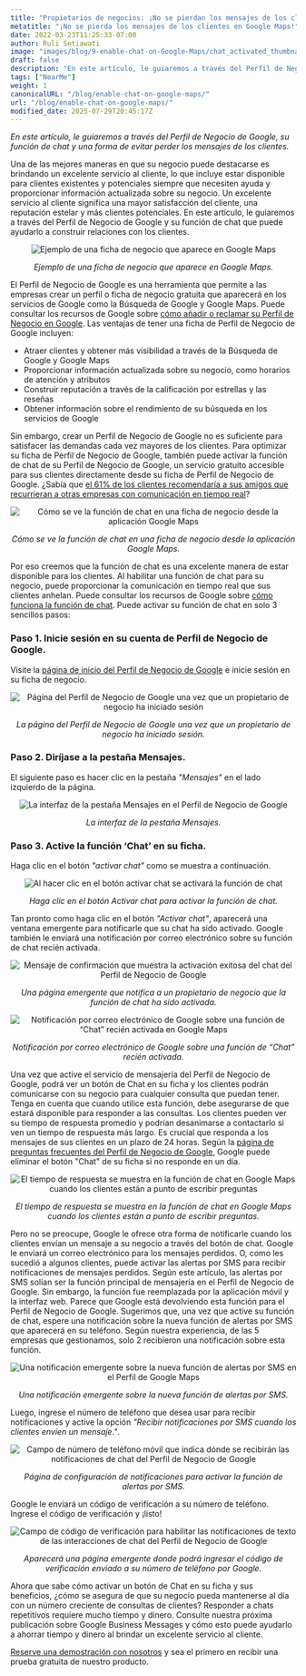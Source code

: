 ```yaml
---
title: "Propietarios de negocios: ¡No se pierdan los mensajes de los clientes en Google Maps!"
metatitle: "¡No se pierda los mensajes de los clientes en Google Maps!"
date: 2022-03-23T11:25:33-07:00
author: Ruli Setiawati
image: "images/blog/9-enable-chat-on-Google-Maps/chat_activated_thumbnail.png"
draft: false
description: "En este artículo, le guiaremos a través del Perfil de Negocio de Google, su función de chat y una forma de evitar perder los mensajes de los clientes."
tags: ["NearMe"]
weight: 1  
canonicalURL: "/blog/enable-chat-on-google-maps/"
url: "/blog/enable-chat-on-google-maps/"
modified_date: 2025-07-29T20:45:17Z
---
```


*En este artículo, le guiaremos a través del Perfil de Negocio de Google, su función de chat y una forma de evitar perder los mensajes de los clientes.*


Una de las mejores maneras en que su negocio puede destacarse es brindando un excelente servicio al cliente, lo que incluye estar disponible para clientes existentes y potenciales siempre que necesiten ayuda y proporcionar información actualizada sobre su negocio. Un excelente servicio al cliente significa una mayor satisfacción del cliente, una reputación estelar y más clientes potenciales. En este artículo, le guiaremos a través del Perfil de Negocio de Google y su función de chat que puede ayudarlo a construir relaciones con los clientes.

<center>
<img src="/images/blog/9-enable-chat-on-Google-Maps/andante.png" alt="Ejemplo de una ficha de negocio que aparece en Google Maps"/>

*Ejemplo de una ficha de negocio que aparece en Google Maps.*
</center>

El Perfil de Negocio de Google es una herramienta que permite a las empresas crear un perfil o ficha de negocio gratuita que aparecerá en los servicios de Google como la Búsqueda de Google y Google Maps. Puede consultar los recursos de Google sobre [cómo añadir o reclamar su Perfil de Negocio en Google](https://support.google.com/business/answer/2911778?hl=es&co=GENIE.Platform%3DDesktop). Las ventajas de tener una ficha de Perfil de Negocio de Google incluyen:

- Atraer clientes y obtener más visibilidad a través de la Búsqueda de Google y Google Maps
- Proporcionar información actualizada sobre su negocio, como horarios de atención y atributos
- Construir reputación a través de la calificación por estrellas y las reseñas
- Obtener información sobre el rendimiento de su búsqueda en los servicios de Google

Sin embargo, crear un Perfil de Negocio de Google no es suficiente para satisfacer las demandas cada vez mayores de los clientes. Para optimizar su ficha de Perfil de Negocio de Google, también puede activar la función de chat de su Perfil de Negocio de Google, un servicio gratuito accesible para sus clientes directamente desde su ficha de Perfil de Negocio de Google. ¿Sabía que [el 61% de los clientes recomendaría a sus amigos que recurrieran a otras empresas con comunicación en tiempo real](https://blog.avochato.com/index.php/2019/12/12/business-to-customer-communication-text-message-software)?


<center>
<img src="/images/blog/9-enable-chat-on-Google-Maps/chat_on_gmaps.png" alt="Cómo se ve la función de chat en una ficha de negocio desde la aplicación Google Maps"/>

*Cómo se ve la función de chat en una ficha de negocio desde la aplicación Google Maps.*
</center>

Por eso creemos que la función de chat es una excelente manera de estar disponible para los clientes. Al habilitar una función de chat para su negocio, puede proporcionar la comunicación en tiempo real que sus clientes anhelan. Puede consultar los recursos de Google sobre [cómo funciona la función de chat](https://support.google.com/business/answer/9114771?hl=es&co=GENIE.Platform%3DAndroid#zippy=). Puede activar su función de chat en solo 3 sencillos pasos:

### Paso 1. Inicie sesión en su cuenta de Perfil de Negocio de Google.

Visite la [página de inicio del Perfil de Negocio de Google](https://www.google.com/business/) e inicie sesión en su ficha de negocio.

<center>
<img src="/images/blog/9-enable-chat-on-Google-Maps/GBP_manager_interface.png" alt="Página del Perfil de Negocio de Google una vez que un propietario de negocio ha iniciado sesión"/>

*La página del Perfil de Negocio de Google una vez que un propietario de negocio ha iniciado sesión.*
</center>

### Paso 2. Diríjase a la pestaña Mensajes.

El siguiente paso es hacer clic en la pestaña *"Mensajes"* en el lado izquierdo de la página.

<center>
<img src="/images/blog/9-enable-chat-on-Google-Maps/messages_tab.png" alt="La interfaz de la pestaña Mensajes en el Perfil de Negocio de Google"/>

*La interfaz de la pestaña Mensajes.*
</center>

### Paso 3. Active la función ‘Chat’ en su ficha.

Haga clic en el botón *"activar chat"* como se muestra a continuación.

<center>
<img src="/images/blog/9-enable-chat-on-Google-Maps/turn_on_chat.png" alt= "Al hacer clic en el botón activar chat se activará la función de chat"/>

*Haga clic en el botón Activar chat para activar la función de chat.*
</center>

Tan pronto como haga clic en el botón *"Activar chat"*, aparecerá una ventana emergente para notificarle que su chat ha sido activado. Google también le enviará una notificación por correo electrónico sobre su función de chat recién activada.

<center>
<img src="/images/blog/9-enable-chat-on-Google-Maps/chat_activated.png" alt="Mensaje de confirmación que muestra la activación exitosa del chat del Perfil de Negocio de Google"/>

*Una página emergente que notifica a un propietario de negocio que la función de chat ha sido activada.*
</center>


<center>
<img src="/images/blog/9-enable-chat-on-Google-Maps/email_notifications.png" alt="Notificación por correo electrónico de Google sobre una función de “Chat” recién activada en Google Maps"/>

*Notificación por correo electrónico de Google sobre una función de “Chat” recién activada.*
</center>


Una vez que active el servicio de mensajería del Perfil de Negocio de Google, podrá ver un botón de Chat en su ficha y los clientes podrán comunicarse con su negocio para cualquier consulta que puedan tener. Tenga en cuenta que cuando utilice esta función, debe asegurarse de que estará disponible para responder a las consultas. Los clientes pueden ver su tiempo de respuesta promedio y podrían desanimarse a contactarlo si ven un tiempo de respuesta más largo. Es crucial que responda a los mensajes de sus clientes en un plazo de 24 horas. Según la [página de preguntas frecuentes del Perfil de Negocio de Google](https://support.google.com/business/answer/9114771?hl=es&co=GENIE.Platform%3DAndroid#zippy=%2Chow-do-i-keep-the-chat-button-active-on-google), Google puede eliminar el botón "Chat" de su ficha si no responde en un día.

<center>
<img src="/images/blog/9-enable-chat-on-Google-Maps/response_time.png" alt="El tiempo de respuesta se muestra en la función de chat en Google Maps cuando los clientes están a punto de escribir preguntas"/>

*El tiempo de respuesta se muestra en la función de chat en Google Maps
cuando los clientes están a punto de escribir preguntas.*
</center>

Pero no se preocupe, Google le ofrece otra forma de notificarle cuando los clientes envían un mensaje a su negocio a través del botón de chat. Google le enviará un correo electrónico para los mensajes perdidos. O, como les sucedió a algunos clientes, puede activar las alertas por SMS para recibir notificaciones de mensajes perdidos. Según este artículo, las alertas por SMS solían ser la función principal de mensajería en el Perfil de Negocio de Google. Sin embargo, la función fue reemplazada por la aplicación móvil y la interfaz web. Parece que Google está devolviendo esta función para el Perfil de Negocio de Google. Sugerimos que, una vez que active su función de chat, espere una notificación sobre la nueva función de alertas por SMS que aparecerá en su teléfono. Según nuestra experiencia, de las 5 empresas que gestionamos, solo 2 recibieron una notificación sobre esta función.


<center>
<img src="/images/blog/9-enable-chat-on-Google-Maps/pop_up_sms_notif.png" alt="Una notificación emergente sobre la nueva función de alertas por SMS en el Perfil de Google Maps"/>

*Una notificación emergente sobre la nueva función de alertas por SMS.*
</center>

Luego, ingrese el número de teléfono que desea usar para recibir notificaciones y active la opción *"Recibir notificaciones por SMS cuando los clientes envíen un mensaje."*.

<center>
<img src="/images/blog/9-enable-chat-on-Google-Maps/phone_number_sms_notif.png" alt="Campo de número de teléfono móvil que indica dónde se recibirán las notificaciones de chat del Perfil de Negocio de Google"/>

*Página de configuración de notificaciones para activar la función de alertas por SMS.*
</center>

Google le enviará un código de verificación a su número de teléfono. Ingrese el código de verificación y ¡listo! 

<center>
<img src="/images/blog/9-enable-chat-on-Google-Maps/verification_code.png" alt="Campo de código de verificación para habilitar las notificaciones de texto de las interacciones de chat del Perfil de Negocio de Google"/>

*Aparecerá una página emergente donde podrá ingresar el código de verificación enviado a su número de teléfono por Google.*
</center>

Ahora que sabe cómo activar un botón de Chat en su ficha y sus beneficios, ¿cómo se asegura de que su negocio pueda mantenerse al día con un número creciente de consultas de clientes? Responder a chats repetitivos requiere mucho tiempo y dinero. Consulte nuestra próxima publicación sobre Google Business Messages y cómo esto puede ayudarlo a ahorrar tiempo y dinero al brindar un excelente servicio al cliente.

[Reserve una demostración con nosotros](https://meetings.hubspot.com/seasalt-ai/seasalt-meeting) y sea el primero en recibir una prueba gratuita de nuestro producto.
